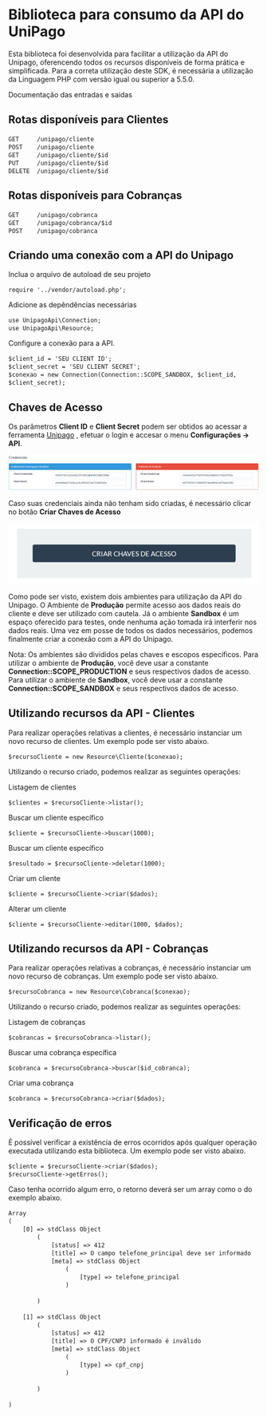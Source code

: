Biblioteca para consumo da API do UniPago
=====

Esta biblioteca foi desenvolvida para facilitar a utilização da API do Unipago, oferencendo todos os recursos disponíveis de forma prática e simplificada.
Para a correta utilização deste SDK, é necessária a utilização da Linguagem PHP com versão igual ou superior a 5.5.0.

Documentação das entradas e saidas

## Rotas disponíveis para Clientes

```
GET     /unipago/cliente
POST    /unipago/cliente
GET     /unipago/cliente/$id
PUT     /unipago/cliente/$id
DELETE  /unipago/cliente/$id
```

## Rotas disponíveis para Cobranças

```
GET     /unipago/cobranca
GET     /unipago/cobranca/$id
POST    /unipago/cobranca
```

## Criando uma conexão com a API do Unipago

Inclua o arquivo de autoload de seu projeto

```
require '../vendor/autoload.php';
```

Adicione as depêndências necessárias
```
use UnipagoApi\Connection;
use UnipagoApi\Resource;
```

Configure a conexão para a API. 
```
$client_id = 'SEU CLIENT ID';
$client_secret = 'SEU CLIENT SECRET';
$conexao = new Connection(Connection::SCOPE_SANDBOX, $client_id, $client_secret);
```

## Chaves de Acesso

Os parâmetros <b>Client ID</b> e <b>Client Secret</b> podem ser obtidos ao acessar a ferramenta [Unipago](https://unipago.com.br) ,
efetuar o login e accesar o menu <b>Configurações -> API</b>.

![Credenciais](docs/credenciais.png)

Caso suas credenciais ainda não tenham sido criadas, é necessário clicar no botão <b>Criar Chaves de Acesso</b>

![Gerar Credenciais](docs/gerar.png)

Como pode ser visto, existem dois ambientes para utilização da API do Unipago. O Ambiente de <b>Produção</b> permite acesso aos dados reais do cliente e deve ser utilizado com cautela. Já o ambiente <b>Sandbox</b> é um espaço oferecido para testes, onde nenhuma ação tomada irá interferir nos dados reais. Uma vez em posse de todos os dados necessários, podemos finalmente criar a conexão com a API do Unipago.

Nota: Os ambientes são divididos pelas chaves e escopos específicos. Para utilizar o ambiente de <b>Produção</b>, você deve usar a constante <b>Connection::SCOPE_PRODUCTION</b> e seus respectivos dados de acesso. Para utilizar o ambiente de <b>Sandbox</b>, você deve usar a constante <b>Connection::SCOPE_SANDBOX</b> e seus respectivos dados de acesso.

## Utilizando recursos da API - Clientes

Para realizar operações relativas a clientes, é necessário instanciar um novo recurso de clientes. Um exemplo pode ser visto abaixo.

```
$recursoCliente = new Resource\Cliente($conexao);
```

Utilizando o recurso criado, podemos realizar as seguintes operações:

Listagem de clientes

```
$clientes = $recursoCliente->listar();
```

Buscar um cliente específico

```
$cliente = $recursoCliente->buscar(1000);
```

Buscar um cliente específico

```
$resultado = $recursoCliente->deletar(1000);
```

Criar um cliente

```
$cliente = $recursoCliente->criar($dados);
```

Alterar um cliente

```
$cliente = $recursoCliente->editar(1000, $dados);
```

## Utilizando recursos da API - Cobranças

Para realizar operações relativas a cobranças, é necessário instanciar um novo recurso de cobranças. Um exemplo pode ser visto abaixo.

```
$recursoCobranca = new Resource\Cobranca($conexao);
```

Utilizando o recurso criado, podemos realizar as seguintes operações:

Listagem de cobranças

```
$cobrancas = $recursoCobranca->listar();
```

Buscar uma cobrança específica

```
$cobranca = $recursoCobranca->buscar($id_cobranca);
```

Criar uma cobrança

```
$cobranca = $recursoCobranca->criar($dados);
```

## Verificação de erros
É possível verificar a existência de erros ocorridos após qualquer operação executada utilizando esta biblioteca. Um exemplo pode ser visto abaixo.

```
$cliente = $recursoCliente->criar($dados);
$recursoCliente->getErros();
```

Caso tenha ocorrido algum erro, o retorno deverá ser um array como o do exemplo abaixo.
```
Array
(
    [0] => stdClass Object
        (
            [status] => 412
            [title] => O campo telefone_principal deve ser informado
            [meta] => stdClass Object
                (
                    [type] => telefone_principal
                )

        )

    [1] => stdClass Object
        (
            [status] => 412
            [title] => O CPF/CNPJ informado é inválido
            [meta] => stdClass Object
                (
                    [type] => cpf_cnpj
                )

        )

)
```
